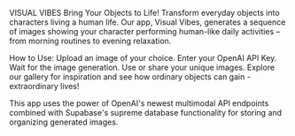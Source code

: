 VISUAL VIBES
Bring Your Objects to Life!
Transform everyday objects into characters living a human life. Our app, Visual Vibes, generates a sequence of images showing your character performing human-like daily activities – from morning routines to evening relaxation.

How to Use:
Upload an image of your choice.
Enter your OpenAI API Key.
Wait for the image generation.
Use or share your unique images.
Explore our gallery for inspiration and see how ordinary objects can gain - extraordinary lives!

This app uses the power of OpenAI's newest multimodal API endpoints combined with Supabase's supreme database functionality for storing and organizing generated images.
